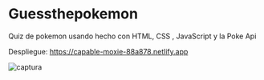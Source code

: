 # Guessthepokemon
 Quiz de pokemon usando   hecho con HTML, CSS , JavaScript y la Poke Api

Despliegue: https://capable-moxie-88a878.netlify.app



 ![captura](https://github.com/Doc1325/Guessthepokemon/assets/57734968/56b998a0-7d92-4a5f-85fa-b24c91d8a63e)

